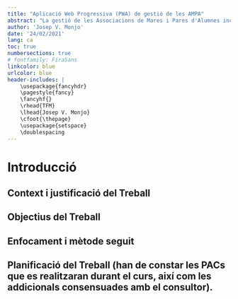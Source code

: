 ```yaml
---
title: "Aplicació Web Progressiva (PWA) de gestió de les AMPA"
abstract: "La gestió de les Associacions de Mares i Pares d'Alumnes inclou bases de dades de pares, d'alumnes, de pagament de quotes, de serveis, etc... Aquesta tasca s'ha realitzat tradicionalment de manera offline (MS Excel, MS Access,...). El canvi a una eina online facilitarà no només aquesta gestió si no que propiciarà la participació dels propis pares en la gestió i actualització de les seues dades així com en la solicitud de serveis que ofereix la pròpia AMPA."
author: 'Josep V. Monjo'
date: '24/02/2021'
lang: ca
toc: true
numbersections: true
# fontfamily: FiraSans
linkcolor: blue
urlcolor: blue
header-includes: |
    \usepackage{fancyhdr}
    \pagestyle{fancy}
    \fancyhf{}
    \rhead{TFM}
    \lhead{Josep V. Monjo}
    \cfoot{\thepage}
    \usepackage{setspace}
    \doublespacing
---
```

# Introducció

## Context i justificació del Treball

## Objectius del Treball

## Enfocament i mètode seguit

## Planificació del Treball (han de constar les PACs que es realitzaran durant el curs, així com les addicionals consensuades amb el consultor).

